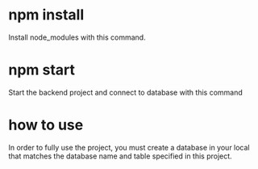 # npm install
Install node_modules with this command.

# npm start
Start the backend project and connect to database with this command

# how to use
In order to fully use the project, you must create a database in your local that matches the database name and table specified in this project.
